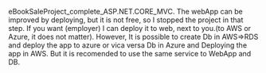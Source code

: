 eBookSaleProject_complete_ASP.NET.CORE_MVC. The webApp can be improved by deploying, but it is not free, so I stopped the project in that step. If you want (employer) I can deploy it to web, next to you.(to AWS or Azure, it does not matter). However, It is possible to create Db in AWS=>RDS and deploy the app to azure or vica versa Db in Azure and Deploying the app in AWS. But it is recomended to use the same service to WebApp and DB. 

